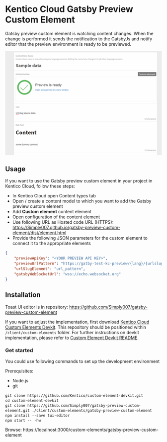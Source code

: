# Kentico Cloud Gatsby Preview Custom Element

Gatsby preview custom element is watching content changes.
When the change is performed it sends the notification to the GatsbyJs and notify editor that the preview environment is ready to be previewed.

![Gatsby preview custom element](gatsby-preview-custom-element.gif)

## Usage

If you want to use the Gatsby preview custom element in your project in Kentico Cloud, follow these steps:

* In Kentico Cloud open Content types tab
* Open / create a content model to which you want to add the Gatsby preview custom element
* Add **Custom element** content element
* Open configuration of the content element
* Use following URL as Hosted code URL (HTTPS): https://Simply007.github.io/gatsby-preview-custom-element/dist/element.html
* Provide the following JSON parameters for the custom element to connect it to the appropriate elements

```json
{
    "previewApiKey": "<YOUR PREVIEW API KEY>",
    "previewUrlPattern": "https://gatby-test-kc-preview/{lang}/{urlslug}",
    "urlSlugElement": "url_pattern",
    "gatsbyWebSocketUrl": "wss://echo.websocket.org"
}
```
## Installation

Toast UI editor is in repository: https://github.com/Simply007/gatsby-preview-custom-element

If you want to adjust the implementation, first download [Kentico Cloud Custom Elements Devkit](https://github.com/kentico/custom-element-devkit). This repository should be positioned within `/client/custom-elements` folder. For further instructions on devkit implementation, please refer to [Custom Element Devkit README](https://github.com/Kentico/custom-element-devkit/blob/master/readme.md).

### Get started

You could use following commands to set up the development environment

Prerequisites:

* Node.js
* git

```plain
git clone https://github.com/Kentico/custom-element-devkit.git
cd custom-element-devkit
git clone https://github.com/Simply007/gatsby-preview-custom-element.git ./client/custom-elements/gatsby-preview-custom-element
npm install --save tui-editor
npm start -- -hw
```

Browse: https://localhost:3000/custom-elements/gatsby-preview-custom-element
